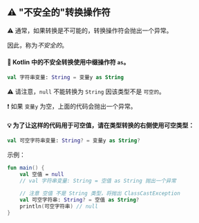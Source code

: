 ## ⚠️ "不安全的"转换操作符

⚠️ 通常，如果转换是不可能的，转换操作符会抛出一个异常。

因此，称为*不安全的*。

#### 🔄 Kotlin 中的不安全转换使用中缀操作符 `as`。

```kotlin
val 字符串变量: String = 变量y as String
```

⚠️ 请注意，`null` 不能转换为 `String` 因该类型不是 `可空的`。

❗ 如果 `变量y` 为空，上面的代码会抛出一个异常。

#### 💡 为了让这样的代码用于可空值，请在类型转换的右侧使用可空类型：

```kotlin
val 可空字符串变量: String? = 变量y as String?
```

示例：

```kotlin
fun main() {
    val 空值 = null
    // val 字符串变量: String = 空值 as String 抛出一个异常
    
    // 注意 空值 不是 String 类型，将抛出 ClassCastException
    val 可空字符串: String? = 空值 as String?
    println(可空字符串) // null
}
```